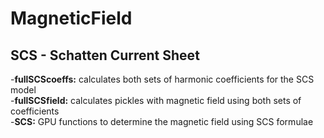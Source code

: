 # MagneticField
## SCS - Schatten Current Sheet
-**fullSCScoeffs:** calculates both sets of harmonic coefficients for the SCS model  
-**fullSCSfield:** calculates pickles with magnetic field using both sets of coefficients  
-**SCS:** GPU functions to determine the magnetic field using SCS formulae  
